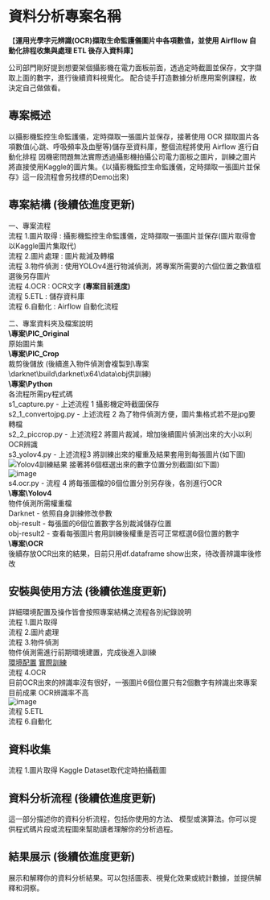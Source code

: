 # 資料分析專案名稱

【**運用光學字元辨識(OCR)擷取生命監護儀圖片中各項數值，並使用 Airfllow 自動化排程收集與處理 ETL 後存入資料庫**】

公司部門剛好提到想要架個攝影機在電力面板前面，透過定時截圖並保存，文字擷取上面的數字，進行後續資料視覺化。
配合徒手打造數據分析應用案例課程，故決定自己做做看。

## 專案概述

以攝影機監控生命監護儀，定時擷取一張圖片並保存，接著使用 OCR 擷取圖片各項數值(心跳、呼吸頻率及血壓等)儲存至資料庫，整個流程將使用 Airflow 進行自動化排程
因機密問題無法實際透過攝影機拍攝公司電力面板之圖片，訓練之圖片將直接使用Kaggle的圖片集。《以攝影機監控生命監護儀，定時擷取一張圖片並保存》這一段流程會另找標的Demo出來)

## 專案結構 (後續依進度更新)
  
一、專案流程  
流程 1.圖片取得 : 攝影機監控生命監護儀，定時擷取一張圖片並保存(圖片取得會以Kaggle圖片集取代)  
流程 2.圖片處理 : 圖片裁減及轉檔  
流程 3.物件偵測 : 使用YOLOv4進行物減偵測，將專案所需要的六個位置之數值框選後另存圖片  
流程 4.OCR : OCR文字 **(專案目前進度)**  
流程 5.ETL : 儲存資料庫  
流程 6.自動化 : Airflow 自動化流程  
  
二、專案資料夾及檔案說明  
**\專案\PIC_Original**  
原始圖片集  
**\專案\PIC_Crop**  
裁剪後儲放 (後續進入物件偵測會複製到\專案\darknet\build\darknet\x64\data\obj供訓練)  
**\專案\Python**  
各流程所需py程式碼  
s1_capture.py - 上述流程 1 攝影機定時截圖保存  
s2_1_convertojpg.py - 上述流程 2 為了物件偵測方便，圖片集格式若不是jpg要轉檔  
s2_2_piccrop.py - 上述流程2 將圖片裁減，增加後續圖片偵測出來的大小以利OCR辨識  
s3_yolov4.py - 上述流程3 將訓練出來的權重及結果套用到每張圖片(如下圖)  
![Yolov4訓練結果](https://github.com/dscareer-bootcamp/data-analytics-starter-TaenggusFan/assets/132985698/b92fe236-89ef-4f5b-9088-659f40a1bb1b)
接著將6個框選出來的數字位置分別截圖(如下圖)  
![image](https://github.com/dscareer-bootcamp/data-analytics-starter-TaenggusFan/assets/132985698/357a5491-54cf-4a42-a45b-363f410b3a3e)  
s4.ocr.py - 流程 4 將每張圖檔的6個位置分別另存後，各別進行OCR  
**\專案\Yolov4**   
物件偵測所需權重檔  
Darknet - 依照自身訓練修改參數  
obj-result - 每張圖的6個位置數字各別裁減儲存位置  
obj-result2 - 查看每張圖片套用訓練後權重是否可正常框選6個位置的數字  
**\專案\OCR**  
後續存放OCR出來的結果，目前只用df.dataframe show出來，待改善辨識率後修改  
  
## 安裝與使用方法 (後續依進度更新)
  
詳細環境配置及操作皆會按照專案結構之流程各別紀錄說明  
流程 1.圖片取得   
流程 2.圖片處理  
流程 3.物件偵測  
物件偵測需進行前期環境建置，完成後進入訓練  
[環境配置](https://medium.com/@u357ps8633/%E7%89%A9%E4%BB%B6%E5%81%B5%E6%B8%AC-yolov4-darknet-cd6ce95321b4)
[實際訓練](https://medium.com/@u357ps8633/%E7%89%A9%E4%BB%B6%E5%81%B5%E6%B8%AC-yolov4-darknet-%E8%A8%93%E7%B7%B4-76679163964c)  
流程 4.OCR  
目前OCR出來的辨識率沒有很好，一張圖片6個位置只有2個數字有辨識出來專案目前成果 OCR辨識率不高  
![image](https://github.com/dscareer-bootcamp/data-analytics-starter-TaenggusFan/assets/132985698/c442876d-7b5a-476d-a587-9524df09edee)  
流程 5.ETL  
流程 6.自動化  

## 資料收集

流程 1.圖片取得
Kaggle Dataset取代定時拍攝截圖
  
## 資料分析流程 (後續依進度更新)

這一部分描述你的資料分析流程，包括你使用的方法、
模型或演算法。你可以提供程式碼片段或流程圖來幫助讀者理解你的分析過程。

## 結果展示 (後續依進度更新)

展示和解釋你的資料分析結果。可以包括圖表、視覺化效果或統計數據，並提供解釋和洞察。
